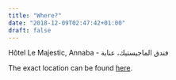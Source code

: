 ```yaml
---
title: "Where?"
date: "2018-12-09T02:47:42+01:00"
draft: false
---
```


Hôtel Le Majestic, Annaba - فندق الماجيستيك، عنابة

The exact location can be found [here](https://www.google.com/maps/place/H%C3%B4tel+Le+Majestic/@36.9060099,7.7601797,15z/data=!4m5!3m4!1s0x0:0x6e5e147d83a042a2!8m2!3d36.9060099!4d7.7601797).

